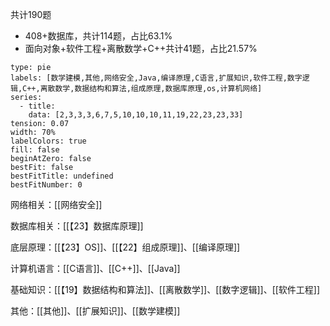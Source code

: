 共计190题

- 408+数据库，共计114题，占比63.1%
- 面向对象+软件工程+离散数学+C++共计41题，占比21.57%

```chart
type: pie
labels: [数学建模,其他,网络安全,Java,编译原理,C语言,扩展知识,软件工程,数字逻辑,C++,离散数学,数据结构和算法,组成原理,数据库原理,os,计算机网络]
series:
  - title: 
    data: [2,3,3,3,6,7,5,10,10,10,11,19,22,23,23,33]
tension: 0.07
width: 70%
labelColors: true
fill: false
beginAtZero: false
bestFit: false
bestFitTitle: undefined
bestFitNumber: 0
```

网络相关：[[网络安全]]

数据库相关：[[【23】数据库原理]]

底层原理：[[【23】OS]]、[[【22】组成原理]]、[[编译原理]]

计算机语言：[[C语言]]、[[C++]]、[[Java]]

基础知识：[[【19】数据结构和算法]]、[[离散数学]]、[[数字逻辑]]、[[软件工程]]

其他：[[其他]]、[[扩展知识]]、[[数学建模]]
